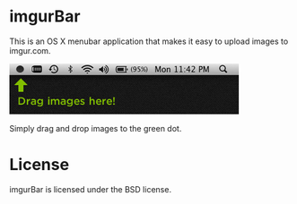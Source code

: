 # imgurBar

This is an OS X menubar application that makes it easy
to upload images to imgur.com.

![imgurBar In Action](https://github.com/zbuc/imgurBar/raw/master/demo.png)

Simply drag and drop images to the green dot.

# License

imgurBar is licensed under the BSD license.
